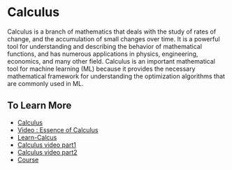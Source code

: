 # Calculus
Calculus is a branch of mathematics that deals with the study of rates of change, and the accumulation of small changes over time. It is a powerful tool for understanding and describing the behavior of mathematical functions, and has numerous applications in physics, engineering, economics, and many other field.
Calculus is an important mathematical tool for machine learning (ML) because it provides the necessary mathematical framework for understanding the optimization algorithms that are commonly used in ML.
## To Learn More
- [Calculus](https://www.khanacademy.org/math/calculus-1)
- [Video : Essence of Calculus](https://youtube.com/playlist?list=PLZHQObOWTQDMsr9K-rj53DwVRMYO3t5Yr)
- [Learn-Calcus](https://www.edx.org/learn/calculus)
- [Calculus video part1](https://youtu.be/HfACrKJ_Y2w)
- [Calculus video part2](https://youtu.be/7gigNsz4Oe8)
- [Course](https://in.coursera.org/learn/single-variable-calculus)
